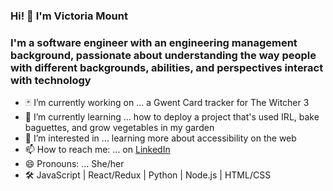 ### Hi! 👋 I'm Victoria Mount 

<h3>I'm a software engineer with an engineering management background, passionate about understanding the way people with different backgrounds, abilities, and perspectives interact with technology</h3>

- 🃏 I’m currently working on ... a Gwent Card tracker for The Witcher 3
- 🌱 I’m currently learning ... how to deploy a project that's used IRL, bake baguettes, and grow vegetables in my garden
- 🤔 I’m interested in ... learning more about accessibility on the web
- 📫 How to reach me: ... on <a href='https://www.linkedin.com/in/victoria-l-mount/'>LinkedIn</a>
- 😄 Pronouns: ... She/her
- 🛠 JavaScript | React/Redux | Python | Node.js | HTML/CSS 
